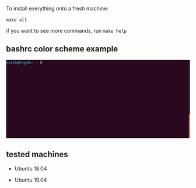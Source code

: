 To install everything onto a fresh machine:

```
make all
```

if you want to see more commands, run `make help`

## bashrc color scheme example
![bash color scheme](images/bash_color_example.gif)


## tested machines

- Ubuntu 18.04

- Ubuntu 19.04
